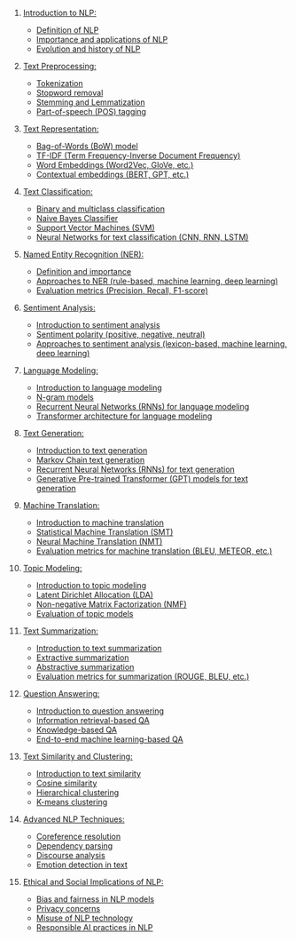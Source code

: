 1. <a href='https://github.com/codeasarjun/data_science-/blob/main/NLP/pr_NLP_intro.ipynb'>Introduction to NLP:
   - Definition of NLP
   - Importance and applications of NLP
   - Evolution and history of NLP

2. <a href='https://github.com/codeasarjun/data_science-/blob/main/NLP/pr_NLP_text_preprocessing.ipynb'>Text Preprocessing:
   - Tokenization
   - Stopword removal
   - Stemming and Lemmatization
   - Part-of-speech (POS) tagging

3. Text Representation:
   - Bag-of-Words (BoW) model
   - TF-IDF (Term Frequency-Inverse Document Frequency)
   - Word Embeddings (Word2Vec, GloVe, etc.)
   - Contextual embeddings (BERT, GPT, etc.)

4. Text Classification:
   - Binary and multiclass classification
   - Naive Bayes Classifier
   - Support Vector Machines (SVM)
   - Neural Networks for text classification (CNN, RNN, LSTM)

5. Named Entity Recognition (NER):
   - Definition and importance
   - Approaches to NER (rule-based, machine learning, deep learning)
   - Evaluation metrics (Precision, Recall, F1-score)

6. Sentiment Analysis:
   - Introduction to sentiment analysis
   - Sentiment polarity (positive, negative, neutral)
   - Approaches to sentiment analysis (lexicon-based, machine learning, deep learning)

7. Language Modeling:
   - Introduction to language modeling
   - N-gram models
   - Recurrent Neural Networks (RNNs) for language modeling
   - Transformer architecture for language modeling

8. Text Generation:
   - Introduction to text generation
   - Markov Chain text generation
   - Recurrent Neural Networks (RNNs) for text generation
   - Generative Pre-trained Transformer (GPT) models for text generation

9. Machine Translation:
   - Introduction to machine translation
   - Statistical Machine Translation (SMT)
   - Neural Machine Translation (NMT)
   - Evaluation metrics for machine translation (BLEU, METEOR, etc.)

10. Topic Modeling:
    - Introduction to topic modeling
    - Latent Dirichlet Allocation (LDA)
    - Non-negative Matrix Factorization (NMF)
    - Evaluation of topic models

11. Text Summarization:
    - Introduction to text summarization
    - Extractive summarization
    - Abstractive summarization
    - Evaluation metrics for summarization (ROUGE, BLEU, etc.)

12. Question Answering:
    - Introduction to question answering
    - Information retrieval-based QA
    - Knowledge-based QA
    - End-to-end machine learning-based QA

13. Text Similarity and Clustering:
    - Introduction to text similarity
    - Cosine similarity
    - Hierarchical clustering
    - K-means clustering

14. Advanced NLP Techniques:
    - Coreference resolution
    - Dependency parsing
    - Discourse analysis
    - Emotion detection in text

15. Ethical and Social Implications of NLP:
    - Bias and fairness in NLP models
    - Privacy concerns
    - Misuse of NLP technology
    - Responsible AI practices in NLP
  
